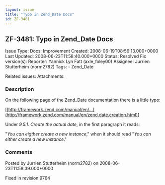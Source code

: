 ```yaml
---
layout: issue
title: "Typo in Zend_Date Docs"
id: ZF-3481
---
```


ZF-3481: Typo in Zend\_Date Docs
--------------------------------

 Issue Type: Docs: Improvement Created: 2008-06-19T08:56:13.000+0000 Last Updated: 2008-06-23T11:58:40.000+0000 Status: Resolved Fix version(s): 
 Reporter:  Yannick Lyn Fatt (axle\_foley00)  Assignee:  Jurrien Stutterheim (norm2782)  Tags: - Zend\_Date
 
 Related issues: 
 Attachments: 
### Description

On the following page of the Zend\_Date documentation there is a little typo:

[[http://framework.zend.com/manual/en/…](http://framework.zend.com/manual/en/zend.date.creation.html)]

Under _9.5.1. Create the actual date_, in the first paragraph it reads:

"_You can _eigther_ create a new instance_," when it should read "_You can _either_ create a new instance_."

 

 

### Comments

Posted by Jurrien Stutterheim (norm2782) on 2008-06-23T11:58:39.000+0000

Fixed in revision 9764

 

 